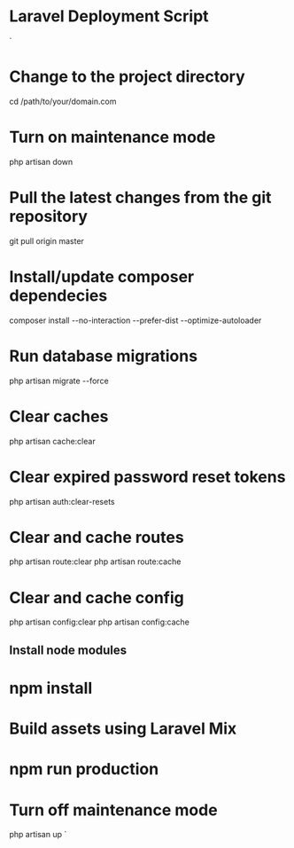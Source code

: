 # Laravel Deployment Script

`
# Change to the project directory 
cd /path/to/your/domain.com

# Turn on maintenance mode 
php artisan down

# Pull the latest changes from the git repository 
git pull origin master

# Install/update composer dependecies 
composer install --no-interaction --prefer-dist --optimize-autoloader

# Run database migrations 
php artisan migrate --force

# Clear caches 
php artisan cache:clear

# Clear expired password reset tokens 
php artisan auth:clear-resets

# Clear and cache routes 
php artisan route:clear 
php artisan route:cache

# Clear and cache config 
php artisan config:clear 
php artisan config:cache

## Install node modules 
# npm install

# Build assets using Laravel Mix 
# npm run production

# Turn off maintenance mode
php artisan up `



